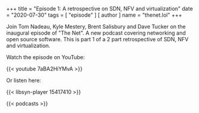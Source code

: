 +++
title = "Episode 1: A retrospective on SDN, NFV and virtualization"
date = "2020-07-30"
tags = [ "episode" ]
[ author ]
  name = "thenet.lol"
+++

Join Tom Nadeau, Kyle Mestery, Brent Salisbury and Dave Tucker on the inaugural episode of "The Net". A new podcast covering networking and open source software. This is part 1 of a 2 part retrospective of SDN, NFV and virtualization.

Watch the episode on YouTube:

{{< youtube 7aBA2HiYMvA >}}

Or listen here:

{{< libsyn-player 15417410 >}}

{{< podcasts >}}